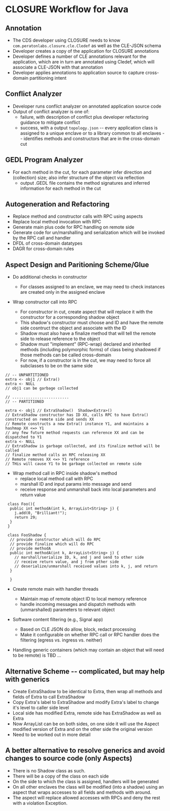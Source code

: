 # CLOSURE Workflow for Java


## Annotation

* The CDS developer using CLOSURE needs to know `com.peratonlabs.closure.cle.Cledef` as well as the CLE-JSON schema
* Developer creates a copy of the application for CLOSURE annotations
* Developer defines a number of CLE annotations relevant for the application, which are in turn are annotated using Cledef, which will associate a CLE-JSON with that annotation
* Developer applies annotations to application source to capture cross-domain partitioning intent

## Conflict Analyzer

* Developer runs conflict analyzer on annotated application source code
* Output of conflict analyzer is one of:
  - failure, with description of conflict plus developer refactoring guidance to mitigate conflict
  - success, with a output `topology.json`
     -- every application class is assigned to a unique enclave or to a library common to all enclaves
     -- identifies methods and constructors that are in the cross-domain cut

## GEDL Program Analyzer

* For each method in the cut, for each parameter infer direction and (collection) size; also infer structure of the object via reflection
  - output .GEDL file contains the method signatures and inferred information for each method in the cut
 
## Autogeneration and Refactoring

* Replace method and constructor calls with RPC using aspects
* Replace local method invocation with RPC
* Generate main plus code for RPC handling on remote side
* Generate code for un/marshalling and serialization which will be invoked by the RPC call and handler
* DFDL of cross-domain datatypes
* DAGR for cross-domain rules

## Aspect Design and Paritioning Scheme/Glue

* Do additional checks in constructor
  - For classes assigned to an enclave, we may need to check instances are created only in the assigned enclave

* Wrap constructor call into RPC
  - For constructor in cut, create aspect that will replace it with the constructor for a corresponding shadow object
  - This shadow's constructor must choose and ID and have the remote side cosntruct the object and associate with the ID
  - Shadow must also have a finalize method that will tell the remote side to release reference to the object
  - Shadow must "implement" (RPC-wrap) declared and inherited methods (including polymorphic forms) of class being shadowed if those
    methods can be called cross-domain
  - For now, if a constructor is in the cut, we may need to force all subclasses to be on the same side

```
// -- UNPARTITIONED
extra <- obj1 // Extra()
extra <- NULL
// obj1 can be garbage collected

// .........................
// -- PARTITIONED

extra <- obj1 // ExtraShadow()  Shadow<Extra>()
// ExtraShadow constructor has ID XX, calls RPC to have Extra() constructed on remote side and sends XX
// Remote constructs a new Extra() instance Y1, and maintains a hashmap XX <=> Y1
// any few future method requests can reference XX and can be dispatched to Y1
extra <- NULL
// ExtraShadow is garbage collected, and its finalize method will be called
// finalize method calls an RPC releasing XX 
// Remote removes XX <=> Y1 reference
// THis will cause Y1 to be garbage collected on remote side
```
* Wrap method call in RPC inside shadow's method
  - replace local method call with RPC 
  - marshall ID and input params into message and send
  - receive response and unmarshall back into local parameters and return value

```
 class Foo(){
  public int methodA(int k, ArrayList<String> j) {
    j.add(0, "Brilliant!");
    return 29;
  }
 }

 class FooShadow {
  // provide constructor which will do RPC
  // provide finalize which will do RPC
  // provide methodA
  public int methodA(int k, ArrayList<String> j) {
    // marshall/serialize ID, k, and j and send to other side
    // receive return value, and j from pther side
    // deserialize/unmarshall received values into k, j, and return
  }
  
  }
```

* Create remote main with handler threads
  - Maintain map of remote object ID to local memory reference
  - handle incoming messages and dispatch methods with (unmarshalled) parameters to relevant object
 
* Software content filtering (e.g., Signal app)
  - Based on CLE JSON do allow, block, redact processing 
  - Make it configurable on whether RPC call or RPC handler does the filtering (egress vs. ingress vs. neither)

* Handling generic containers (which may contain an object that will need to be remote) is TBD ...


## Alternative Scheme -- complicated, but may help with generics

* Create ExtraShadow to be identical to Extra, then wrap all methods and fields of Extra to call ExtraShadow
* Copy Extra's label to ExtraShadow and modify Extra's label to change it's level to caller side level
* Local side has modified Extra, remote side has ExtraShadow as well as Extra
* Now ArrayList<Extra> can be on both sides, on one side it will use the Aspect modified version of Extra and on
 the other side the original version 
* Need to be worked out in more detail 
 
## A better alternative to resolve generics and avoid changes to source code (only Aspects)

* There is no Shadow class as such.
* There will be a copy of the class on each side
* On the side to which the class is assigned, handlers will be generated
* On all other enclaves the class will be modified (into a shadow) using an aspect that wraps accesses to all fields and methods with around.
* The aspect will replace allowed accesses with RPCs and deny the rest with a violation Exception.


